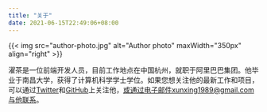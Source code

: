 ```yaml
---
title: "关于"
date: 2021-06-15T22:49:06+08:00
---
```


{{< img src="author-photo.jpg" alt="Author photo" maxWidth="350px" align="right" >}}

濯茶是一位前端开发人员，目前工作地点在中国杭州，就职于阿里巴巴集团。他毕业于南昌大学，获得了计算机科学学士学位。如果您想关注他的最新工作和项目，可以通过[Twitter](https://twitter.com/maoxunxing)和[GitHub](https://github.com/XingMXTeam)上关注他，或通过电子邮件xunxing1989@gmail.com与他联系。